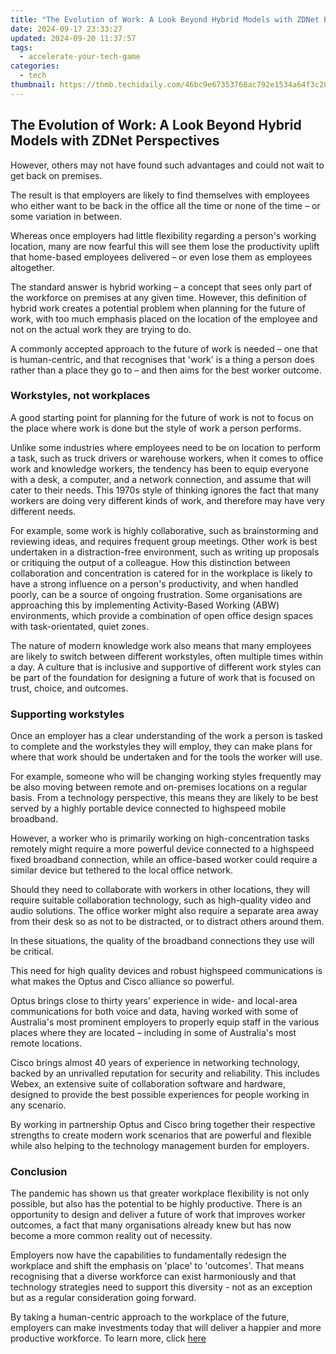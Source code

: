 ```yaml
---
title: "The Evolution of Work: A Look Beyond Hybrid Models with ZDNet Perspectives"
date: 2024-09-17 23:33:27
updated: 2024-09-20 11:37:57
tags:
  - accelerate-your-tech-game
categories:
  - tech
thumbnail: https://thmb.techidaily.com/46bc9e67353768ac792e1534a64f3c2875130c736cfcb08614e4c3a629de687e.jpg
---
```


## The Evolution of Work: A Look Beyond Hybrid Models with ZDNet Perspectives

However, others may not have found such advantages and could not wait to get back on premises.

The result is that employers are likely to find themselves with employees who either want to be back in the office all the time or none of the time – or some variation in between.

Whereas once employers had little flexibility regarding a person's working location, many are now fearful this will see them lose the productivity uplift that home-based employees delivered – or even lose them as employees altogether.

The standard answer is hybrid working – a concept that sees only part of the workforce on premises at any given time. However, this definition of hybrid work creates a potential problem when planning for the future of work, with too much emphasis placed on the location of the employee and not on the actual work they are trying to do.

A commonly accepted approach to the future of work is needed – one that is human-centric, and that recognises that 'work' is a thing a person does rather than a place they go to – and then aims for the best worker outcome.

### **Workstyles, not workplaces**

A good starting point for planning for the future of work is not to focus on the place where work is done but the style of work a person performs.

Unlike some industries where employees need to be on location to perform a task, such as truck drivers or warehouse workers, when it comes to office work and knowledge workers, the tendency has been to equip everyone with a desk, a computer, and a network connection, and assume that will cater to their needs. This 1970s style of thinking ignores the fact that many workers are doing very different kinds of work, and therefore may have very different needs.

For example, some work is highly collaborative, such as brainstorming and reviewing ideas, and requires frequent group meetings. Other work is best undertaken in a distraction-free environment, such as writing up proposals or critiquing the output of a colleague. How this distinction between collaboration and concentration is catered for in the workplace is likely to have a strong influence on a person's productivity, and when handled poorly, can be a source of ongoing frustration. Some organisations are approaching this by implementing Activity-Based Working (ABW) environments, which provide a combination of open office design spaces with task-orientated, quiet zones. 

The nature of modern knowledge work also means that many employees are likely to switch between different workstyles, often multiple times within a day. A culture that is inclusive and supportive of different work styles can be part of the foundation for designing a future of work that is focused on trust, choice, and outcomes. 

### **Supporting workstyles**

Once an employer has a clear understanding of the work a person is tasked to complete and the workstyles they will employ, they can make plans for where that work should be undertaken and for the tools the worker will use.

For example, someone who will be changing working styles frequently may be also moving between remote and on-premises locations on a regular basis. From a technology perspective, this means they are likely to be best served by a highly portable device connected to highspeed mobile broadband.

However, a worker who is primarily working on high-concentration tasks remotely might require a more powerful device connected to a highspeed fixed broadband connection, while an office-based worker could require a similar device but tethered to the local office network. 

Should they need to collaborate with workers in other locations, they will require suitable collaboration technology, such as high-quality video and audio solutions. The office worker might also require a separate area away from their desk so as not to be distracted, or to distract others around them. 

In these situations, the quality of the broadband connections they use will be critical.

This need for high quality devices and robust highspeed communications is what makes the Optus and Cisco alliance so powerful. 

Optus brings close to thirty years' experience in wide- and local-area communications for both voice and data, having worked with some of Australia's most prominent employers to properly equip staff in the various places where they are located – including in some of Australia's most remote locations.

Cisco brings almost 40 years of experience in networking technology, backed by an unrivalled reputation for security and reliability. This includes Webex, an extensive suite of collaboration software and hardware, designed to provide the best possible experiences for people working in any scenario.

By working in partnership Optus and Cisco bring together their respective strengths to create modern work scenarios that are powerful and flexible while also helping to the technology management burden for employers.

### **Conclusion**

The pandemic has shown us that greater workplace flexibility is not only possible, but also has the potential to be highly productive. There is an opportunity to design and deliver a future of work that improves worker outcomes, a fact that many organisations already knew but has now become a more common reality out of necessity.

Employers now have the capabilities to fundamentally redesign the workplace and shift the emphasis on 'place' to 'outcomes'. That means recognising that a diverse workforce can exist harmoniously and that technology strategies need to support this diversity - not as an exception but as a regular consideration going forward.

By taking a human-centric approach to the workplace of the future, employers can make investments today that will deliver a happier and more productive workforce. To learn more, click [here](https://www.optus.com.au/enterprise/ciscowebex)

<ins class="adsbygoogle"
     style="display:block"
     data-ad-format="autorelaxed"
     data-ad-client="ca-pub-7571918770474297"
     data-ad-slot="1223367746"></ins>



<ins class="adsbygoogle"
     style="display:block"
     data-ad-client="ca-pub-7571918770474297"
     data-ad-slot="8358498916"
     data-ad-format="auto"
     data-full-width-responsive="true"></ins>
